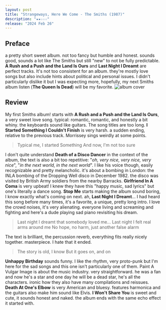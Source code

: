```yaml
---
layout: post
title: "Strangeways, Here We Come - The Smiths (1987)"
description: "★★☆☆☆"
release: "2024 Feb 26"
---
```


## Preface
a pretty short sweet album. not too fancy but humble and honest. sounds good, sounds a lot like The Smiths but still "new" to not be fully predictable. **A Rush and a Push and the Land Is Ours** and **Last Night I Dreamt** are perfect tracks.
It's not too consistent for an album. they're mostly love songs but also include hints about political and personal issues. I didn't particularly dislike it but I was expecting more, hopefully, my next Smiths album listen (**The Queen Is Dead**) will be my favorite.
<img id="cover" alt="album cover" src="https://upload.wikimedia.org/wikipedia/en/3/37/Smiths_-_Strangeways_here_we_come.jpg">

## Review
My first Smiths album! starts with **A Rush and a Push and the Land Is Ours**, a very sweet love song. typical: romantic, romantic, and honestly a bit whiny. the keyboards sound like guitars. The song titles are too long. **I Started Something I Couldn't Finish** is very harsh. a sudden ending, relative to the previous track. Morrissey sings weirdly at some points.

> Typical me, I started Something
> And now, I'm not too sure

I don't quite understand **Death of a Disco Dancer** in the context of the album, the text is also a bit too repetitive: "_oh, very nice, very nice, very nice_", "_in the next world, in the next world_". I like his voice though, easily recognizable and pretty melancholic. it's about a bombing in London: the INLA bombing of the Dropping Well disco in December 1982. the disco was visited by British Army soldiers from the nearby Barracks.
**Girlfriend In A Coma** is very upbeat! I knew they have this "happy music, sad lyrics" but one's literally a dance song. **Stop Me** starts making the album sound boring, I know exactly what's coming on next. ah, **Last Night I Dreamt**... I had heard this song before many times, it's a favorite, a unique, pretty long intro. I love the crowd noises, it's very alienating. everyone living and screaming and fighting and here's a dude playing sad piano revisiting his dream.

> Last night I dreamt that somebody loved me...
> Last night I felt real arms around me
> No hope, no harm, just another false alarm

The text is brilliant, the percussion reverb, everything fits really nicely together. masterpiece. I hate that it ended.

> The story is old, I know
> But it goes on, and on

**Unhappy Birthday** sounds funny. I like the rhythm, very proto-punk but I'm here for the sad songs and this one isn't particularly one of them. Paint A Vulgar Image is about the music industry. very straightforward. he was a fan and now he's a star and one day he will be a dead star, he's all the characters. ironic how they also have many compilations and reissues.
**Death At One's Elbow** is very American and bluesy. features harmonica and the guitars also make him sound like Elvis. **I Won't Share You** is sweet and cute, it sounds honest and naked. the album ends with the same echo effect it started with.
